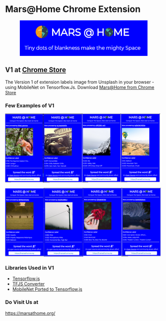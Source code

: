 # Mars@Home Chrome Extension

<p align="center">
  <a href="https://chrome.google.com/webstore/detail/marshome/dikaddifgkonkicimbgikbcbaagajjhj"><img src="./images/banner.PNG?raw=true"></a>
</p>

## V1 at [Chrome Store](https://chrome.google.com/webstore/detail/marshome/dikaddifgkonkicimbgikbcbaagajjhj)
The Version 1 of extension labels image from Unsplash in your browser - using MobileNet on Tensorflow.Js. Download [Mars@Home from Chrome Store](https://chrome.google.com/webstore/detail/marshome/dikaddifgkonkicimbgikbcbaagajjhj)

### Few Examples of V1

[![Labelled 1](./images/background-0.png?raw=true)](https://chrome.google.com/webstore/detail/marshome/dikaddifgkonkicimbgikbcbaagajjhj)

[![Labelled 2](./images/background-1.png?raw=true)](https://chrome.google.com/webstore/detail/marshome/dikaddifgkonkicimbgikbcbaagajjhj)


### Libraries Used in V1

* [Tensorflow.js](https://github.com/tensorflow/tfjs)
* [TFJS Converter](https://github.com/tensorflow/tfjs-converter)
* [MobileNet Ported to Tensorflow.js](https://github.com/tensorflow/tfjs-converter/tree/master/demo/mobilenet)

### Do Visit Us at
https://marsathome.org/